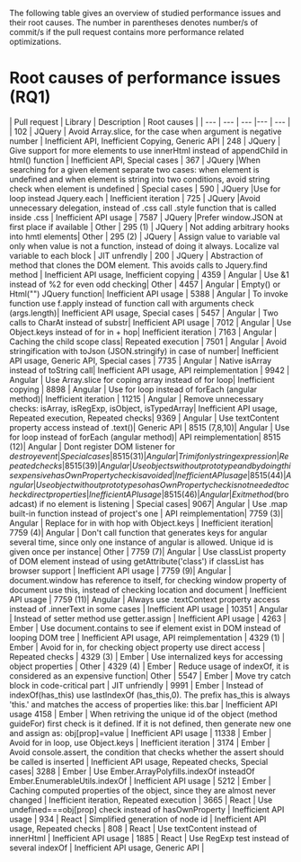 The following table gives an overview of studied performance issues and their root causes. The number in parentheses denotes number/s of commit/s if the pull request contains more performance related optimizations.

# Root causes of performance issues (RQ1)
| Pull request | Library | Description | Root causes | 
| --- | --- | --- |--- | --- | 
| 102 | JQuery | Avoid Array.slice, for the case when argument is negative number | Inefficient API, Inefficient Copying, Generic API |
248 | JQuery | Give support for more elements to use innerHtml instead of appendChild in html() function | Inefficient API, Special cases |
367 | JQuery |When searching for a given element separate two cases: when element is undefined and when element is string into two conditions, avoid string check when element is undefined | Special cases |
590 | JQuery |Use for loop instead Jquery.each | Inefficient iteration |
725 | JQuery |Avoid unnecessary delegation, instead of .css call .style function that is called inside .css | Inefficient API usage |
7587 | JQuery |Prefer window.JSON at first place if available | Other |
295 (1) | JQuery | Not adding arbitrary hooks into hmtl elements| Other |
295 (2) | JQuery | Assign value to variable val only when value is not a function, instead of doing it always. Localize val variable to each block | JIT unfrendly |
200 | JQuery | Abstraction of method that clones the DOM element. This avoids calls to Jquery.find method | Inefficient API usage, Inefficient copying |
4359 | Angular | Use &1 instead of %2 for even odd checking| Other |
4457 | Angular | Empty() or Html("") JQuery function| Inefficient API usage |
5388 | Angular | To invoke function use f.apply instead of function call with arguments check (args.length)| Inefficient API usage, Special cases |
5457 | Angular | Two calls to CharAt instead of substr| Inefficient API usage |
7012 | Angular | Use Object.keys instead of for in + hop| Inefficient iteration |
7163 | Angular | Caching the child scope class| Repeated execution |
7501 | Angular | Avoid stringification with toJson (JSON.stringify) in case of number| Inefficient API usage, Generic API, Special cases |
7735 | Angular | Native isArray instead of toString call| Inefficient API usage, API reimplementation |
9942 | Angular | Use Array.slice for coping array instead of for loop| Inefficient copying |
8898 | Angular | Use for loop instead of forEach (angular method)| Inefficient iteration |
11215 | Angular | Remove unnecessary checks: isArray, isRegExp, isObject, isTypedArray| Inefficient API usage, Repeated execution, Repeated checks|
9369 | Angular | Use textContent property access instead of .text()| Generic API |
8515 (7,8,10)| Angular | Use for loop instead of forEach (angular method)| API reimplementation|
8515 (12)| Angular | Dont register DOM listener for $destroy event| Special cases|
8515 (31)| Angular | Trim if only string expression| Repeated checks|
8515 (39)| Angular | Use objects without prototype and by doing this expensive hasOwnProperty check is avoided| Inefficient API usage|
8515 (44)| Angular | Use object without prototype so hasOwnProperty check is not needed to check direct properties | Inefficient API usage|
8515 (46)| Angular | Exit method ($broadcast) if no element is listening | Special cases|
9067| Angular | Use .map built-in function instead of project's one | API reimplementation|
7759 (3)| Angular | Replace for in with hop with Object.keys | Inefficient iteration|
7759 (4)| Angular | Don't call function that generates keys for angular several time, since only one instance of angular is allowed. Unique id is given once per instance| Other |
7759 (7)| Angular | Use classList property of DOM element instead of using getAttribute('class') if classList has browser support | Inefficient API usage |
7759 (9)| Angular | document.window has reference to itself, for checking window property of document use this, instead of checking location and document | Inefficient API usage |
7759 (11)| Angular | Always use .textContext property access instead of .innerText in some cases | Inefficient API usage |
10351 | Angular | Instead of setter method use getter.assign | Inefficient API usage |
4263 | Ember | Use document.contains to see if element exist in DOM instead of looping DOM tree | Inefficient API usage, API reimplementation |
4329 (1) | Ember | Avoid for in, for checking object property use direct access | Repeated checks |
4329 (3) | Ember | Use internalized keys for accessing object properties | Other |
4329 (4) | Ember | Reduce usage of indexOf, it is considered as an expensive function| Other |
5547 | Ember | Move try catch block in code-critical part | JIT unfriendly |
9991 | Ember | Instead of indexOf(has_this) use lastIndexOf (has_this,0). The prefix has_this is always 'this.' and matches the access of properties like: this.bar | Inefficient API usage
4158 | Ember | When retriving the unique id of the object (method guideFor) first check is it defined. If it is not defined, then generate new one and assign as: obj[prop]=value | Inefficient API usage |
11338 | Ember | Avoid for in loop, use Object.keys | Inefficient iteration |
3174 | Ember | Avoid console.assert, the condition that checks whether the assert should be called is inserted | Inefficient API usage, Repeated checks, Special cases|
3288 | Ember | Use Ember.ArrayPolyfills.indexOf insteadOf Ember.EnumerableUtils.indexOf | Inefficient API usage |
5212 | Ember | Caching computed properties of the object, since they are almost never changed | Inefficient iteration, Repeated execution |
3665 | React | Use undefined===obj[prop] check instead of hasOwnProperty | Inefficient API usage |
934 | React | Simplified generation of node id | Inefficient API usage, Repeated checks |
808 | React | Use textContent instead of innerHtml | Inefficient API usage |
1885 | React | Use RegExp test instead of several indexOf | Inefficient API usage, Generic API |


















